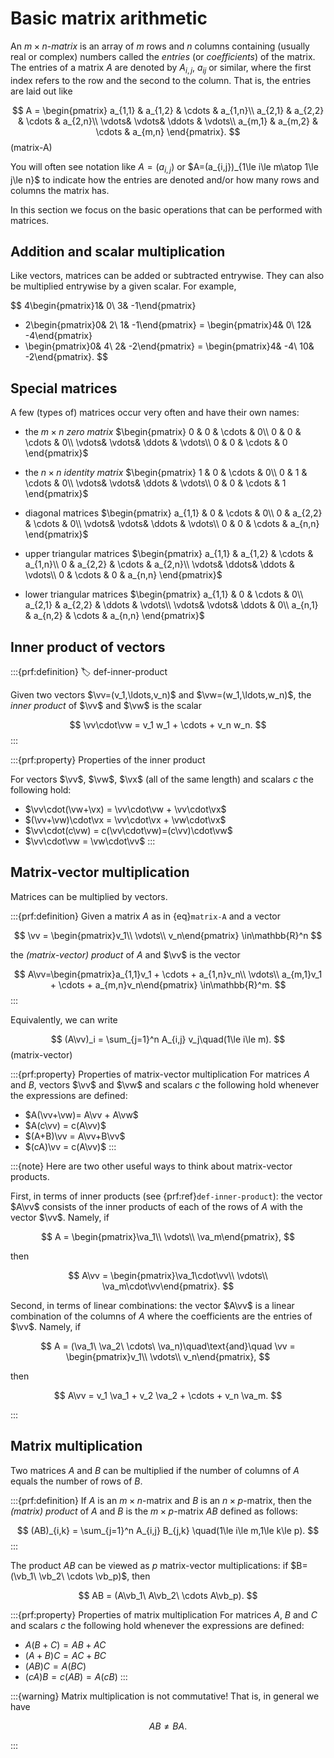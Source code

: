 # Basic matrix arithmetic

An $m\times n$-*matrix* is an array of $m$ rows and $n$ columns
containing (usually real or complex) numbers called the *entries* (or
*coefficients*) of the matrix.  The entries of a matrix $A$ are
denoted by $A_{i,j}$, $a_{ij}$ or similar, where the first index
refers to the row and the second to the column.  That is, the entries
are laid out like

$$
A = \begin{pmatrix}
a_{1,1} & a_{1,2} & \cdots & a_{1,n}\\
a_{2,1} & a_{2,2} & \cdots & a_{2,n}\\
\vdots& \vdots& \ddots & \vdots\\
a_{m,1} & a_{m,2} & \cdots & a_{m,n}
\end{pmatrix}.
$$ (matrix-A)

You will often see notation like $A=(a_{i,j})$ or $A=(a_{i,j})_{1\le
i\le m\atop 1\le j\le n}$ to indicate how the entries are denoted
and/or how many rows and columns the matrix has.

In this section we focus on the basic operations that can be performed
with matrices.

## Addition and scalar multiplication

Like vectors, matrices can be added or subtracted entrywise.  They can
also be multiplied entrywise by a given scalar.  For example,

$$
4\begin{pmatrix}1& 0\\ 3& -1\end{pmatrix}
- 2\begin{pmatrix}0& 2\\ 1& -1\end{pmatrix} =
\begin{pmatrix}4& 0\\ 12& -4\end{pmatrix}
- \begin{pmatrix}0& 4\\ 2& -2\end{pmatrix} =
\begin{pmatrix}4& -4\\ 10& -2\end{pmatrix}.
$$

## Special matrices

A few (types of) matrices occur very often and have their own names:

- the $m\times n$ *zero matrix* $\begin{pmatrix} 0 & 0 & \cdots & 0\\
  0 & 0 & \cdots & 0\\ \vdots& \vdots& \ddots & \vdots\\ 0 & 0 &
  \cdots & 0 \end{pmatrix}$

- the $n\times n$ *identity matrix* $\begin{pmatrix} 1 & 0 & \cdots &
  0\\ 0 & 1 & \cdots & 0\\ \vdots& \vdots& \ddots & \vdots\\ 0 & 0 &
  \cdots & 1 \end{pmatrix}$

- diagonal matrices $\begin{pmatrix} a_{1,1} & 0 & \cdots & 0\\ 0 &
  a_{2,2} & \cdots & 0\\ \vdots& \vdots& \ddots & \vdots\\ 0 & 0 &
  \cdots & a_{n,n} \end{pmatrix}$

- upper triangular matrices $\begin{pmatrix} a_{1,1} & a_{1,2} &
  \cdots & a_{1,n}\\ 0 & a_{2,2} & \cdots & a_{2,n}\\ \vdots& \ddots&
  \ddots & \vdots\\ 0 & \cdots & 0 & a_{n,n} \end{pmatrix}$

- lower triangular matrices $\begin{pmatrix} a_{1,1} & 0 & \cdots &
  0\\ a_{2,1} & a_{2,2} & \ddots & \vdots\\ \vdots& \vdots& \ddots &
  0\\ a_{n,1} & a_{n,2} & \cdots & a_{n,n} \end{pmatrix}$

## Inner product of vectors

:::{prf:definition}
:label: def-inner-product

Given two vectors $\vv=(v_1,\ldots,v_n)$ and $\vw=(w_1,\ldots,w_n)$,
the *inner product* of $\vv$ and $\vw$ is the scalar

$$
\vv\cdot\vw = v_1 w_1 + \cdots + v_n w_n.
$$
:::

:::{prf:property} Properties of the inner product

For vectors $\vv$, $\vw$, $\vx$ (all of the same length) and scalars
$c$ the following hold:

- $\vv\cdot(\vw+\vx) = \vv\cdot\vw + \vv\cdot\vx$
- $(\vv+\vw)\cdot\vx = \vv\cdot\vx + \vw\cdot\vx$
- $\vv\cdot(c\vw) = c(\vv\cdot\vw)=(c\vv)\cdot\vw$
- $\vv\cdot\vw = \vw\cdot\vv$
:::

## Matrix-vector multiplication

Matrices can be multiplied by vectors.

:::{prf:definition}
Given a matrix $A$ as in {eq}`matrix-A` and a vector

$$
\vv = \begin{pmatrix}v_1\\ \vdots\\ v_n\end{pmatrix} \in\mathbb{R}^n
$$

the *(matrix-vector) product* of $A$ and $\vv$ is the vector

$$
A\vv=\begin{pmatrix}a_{1,1}v_1 + \cdots + a_{1,n}v_n\\
\vdots\\
a_{m,1}v_1 + \cdots + a_{m,n}v_n\end{pmatrix} \in\mathbb{R}^m.
$$
:::

Equivalently, we can write

$$
(A\vv)_i = \sum_{j=1}^n A_{i,j} v_j\quad(1\le i\le m).
$$(matrix-vector)

:::{prf:property} Properties of matrix-vector multiplication
For matrices $A$ and $B$, vectors $\vv$ and $\vw$ and scalars $c$ the
following hold whenever the expressions are defined:

- $A(\vv+\vw)= A\vv + A\vw$
- $A(c\vv) = c(A\vv)$
- $(A+B)\vv = A\vv+B\vv$
- $(cA)\vv = c(A\vv)$
:::

:::{note}
Here are two other useful ways to think about matrix-vector products.

First, in terms of inner products (see {prf:ref}`def-inner-product`):
the vector $A\vv$ consists of the inner products of each of the rows
of $A$ with the vector $\vv$.  Namely, if

$$
A = \begin{pmatrix}\va_1\\ \vdots\\ \va_m\end{pmatrix},
$$

then

$$
A\vv = \begin{pmatrix}\va_1\cdot\vv\\ \vdots\\ \va_m\cdot\vv\end{pmatrix}.
$$

Second, in terms of linear combinations: the vector $A\vv$ is a linear
combination of the columns of $A$ where the coefficients are the
entries of $\vv$.  Namely, if

$$
A = (\va_1\ \va_2\ \cdots\ \va_n)\quad\text{and}\quad
\vv = \begin{pmatrix}v_1\\ \vdots\\ v_n\end{pmatrix},
$$

then

$$
A\vv = v_1 \va_1 + v_2 \va_2 + \cdots + v_n \va_m.
$$

:::

## Matrix multiplication

Two matrices $A$ and $B$ can be multiplied if the number of columns of
$A$ equals the number of rows of $B$.

:::{prf:definition}
If $A$ is an $m\times n$-matrix and $B$ is an $n\times p$-matrix, then
the *(matrix) product* of $A$ and $B$ is the $m\times p$-matrix $AB$
defined as follows:

$$
(AB)_{i,k} = \sum_{j=1}^n A_{i,j} B_{j,k}
\quad(1\le i\le m,1\le k\le p).
$$
:::

The product $AB$ can be viewed as $p$ matrix-vector multiplications:
if $B=(\vb_1\ \vb_2\ \cdots \vb_p)$, then

$$
AB = (A\vb_1\ A\vb_2\ \cdots A\vb_p).
$$

:::{prf:property} Properties of matrix multiplication
For matrices $A$, $B$ and $C$ and scalars $c$ the following hold
whenever the expressions are defined:

- $A(B + C)= AB + AC$
- $(A + B)C = AC + BC$
- $(AB)C = A(BC)$
- $(cA)B = c(AB) = A(cB)$
:::

:::{warning}
Matrix multiplication is not commutative!  That is, in general we
have

$$AB\ne BA.$$

:::
